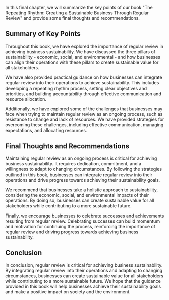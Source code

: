 
In this final chapter, we will summarize the key points of our book "The Repeating Rhythm: Creating a Sustainable Business Through Regular Review" and provide some final thoughts and recommendations.

Summary of Key Points
---------------------

Throughout this book, we have explored the importance of regular review in achieving business sustainability. We have discussed the three pillars of sustainability - economic, social, and environmental - and how businesses can align their operations with these pillars to create sustainable value for all stakeholders.

We have also provided practical guidance on how businesses can integrate regular review into their operations to achieve sustainability. This includes developing a repeating rhythm process, setting clear objectives and priorities, and building accountability through effective communication and resource allocation.

Additionally, we have explored some of the challenges that businesses may face when trying to maintain regular review as an ongoing process, such as resistance to change and lack of resources. We have provided strategies for overcoming these challenges, including effective communication, managing expectations, and allocating resources.

Final Thoughts and Recommendations
----------------------------------

Maintaining regular review as an ongoing process is critical for achieving business sustainability. It requires dedication, commitment, and a willingness to adapt to changing circumstances. By following the strategies outlined in this book, businesses can integrate regular review into their operations and drive progress towards achieving their sustainability goals.

We recommend that businesses take a holistic approach to sustainability, considering the economic, social, and environmental impacts of their operations. By doing so, businesses can create sustainable value for all stakeholders while contributing to a more sustainable future.

Finally, we encourage businesses to celebrate successes and achievements resulting from regular review. Celebrating successes can build momentum and motivation for continuing the process, reinforcing the importance of regular review and driving progress towards achieving business sustainability.

Conclusion
----------

In conclusion, regular review is critical for achieving business sustainability. By integrating regular review into their operations and adapting to changing circumstances, businesses can create sustainable value for all stakeholders while contributing to a more sustainable future. We hope that the guidance provided in this book will help businesses achieve their sustainability goals and make a positive impact on society and the environment.
